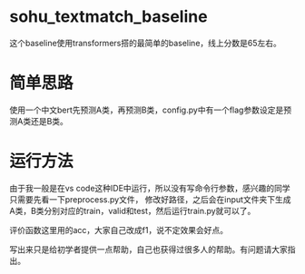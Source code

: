 # sohu_textmatch_baseline
这个baseline使用transformers搭的最简单的baseline，线上分数是65左右。

# 简单思路
使用一个中文bert先预测A类，再预测B类，config.py中有一个flag参数设定是预测A类还是B类。

# 运行方法
由于我一般是在vs code这种IDE中运行，所以没有写命令行参数，感兴趣的同学只需要先看一下preprocess.py文件，
修改好路径，之后会在input文件夹下生成A类，B类分别对应的train，valid和test，然后运行train.py就可以了。

评价函数这里用的acc，大家自己改成f1，说不定效果会好点。

写出来只是给初学者提供一点帮助，自己也获得过很多人的帮助。有问题请大家指出。
